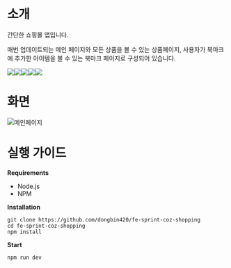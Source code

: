 # 소개
간단한 쇼핑몰 앱입니다. 

매번 업데이트되는 메인 페이지와 모든 상품을 볼 수 있는 상품페이지, 사용자가 북마크에 추가한 아이템을 볼 수 있는 북마크 페이지로 구성되어 있습니다.

<img src="https://img.shields.io/badge/javascript-F7DF1?style=for-the-badge&logo=javascript&logoColor=white"><img src="https://img.shields.io/badge/css-1572B6?style=for-the-badge&logo=css3&logoColor=white"><img src="https://img.shields.io/badge/react-61DAFB?style=for-the-badge&logo=react&logoColor=white"><img src="https://img.shields.io/badge/styled components-DB7093?style=for-the-badge&logo=styledcomponents&logoColor=white"><img src="https://img.shields.io/badge/vite-646CFF?style=for-the-badge&logo=vite&logoColor=white">
# 화면
![메인페이지](https://github.com/dongbin420/fe-sprint-coz-shopping/assets/121805002/ead99a6e-4e6e-4565-9111-f185763a8f5d)
# 실행 가이드
**Requirements**
* Node.js
* NPM

**Installation**
```
git clone https://github.com/dongbin420/fe-sprint-coz-shopping
cd fe-sprint-coz-shopping
npm install
```

**Start**
```
npm run dev
```

